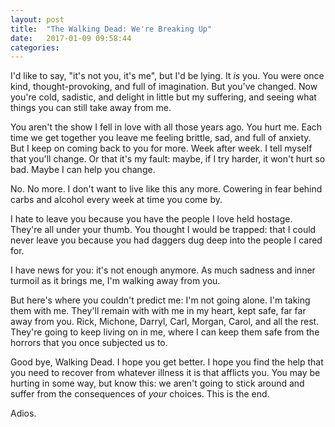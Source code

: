 ```yaml
---
layout: post
title:  "The Walking Dead: We're Breaking Up"
date:   2017-01-09 09:58:44
categories: 
---
```

I'd like to say, "it's not you, it's me", but I'd be lying. It *is* you. You
were once kind, thought-provoking, and full of imagination. But you've changed.
Now you're cold, sadistic, and delight in little but my suffering, and seeing
what things you can still take away from me.

You aren't the show I fell in love with all those years ago. You hurt me. Each
time we get together you leave me feeling brittle, sad, and full of anxiety. But
I keep on coming back to you for more. Week after week. I tell myself that
you'll change. Or that it's my fault: maybe, if I try harder, it won't hurt so
bad. Maybe I can help you change.

No. No more. I don't want to live like this any more. Cowering in fear behind
carbs and alcohol every week at time you come by.

I hate to leave you because you have the people I love held hostage. They're all
under your thumb. You thought I would be trapped: that I could never leave you
because you had daggers dug deep into the people I cared for.

I have news for you: it's not enough anymore. As much sadness and inner
turmoil as it brings me, I'm walking away from you.

But here's where you couldn't predict me: I'm not going alone. I'm taking them
with me. They'll remain with with me in my heart, kept safe, far far away from
you. Rick, Michone, Darryl, Carl, Morgan, Carol, and all the rest. They're going
to keep living on in me, where I can keep them safe from the horrors that you
once subjected us to.

Good bye, Walking Dead. I hope you get better. I hope you find the help that you
need to recover from whatever illness it is that afflicts you. You may be
hurting in some way, but know this: we aren't going to stick around and suffer
from the consequences of *your* choices. This is the end.

Adios.

